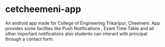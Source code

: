 # cetcheemeni-app
An android app made for College of Engineering Trikaripur, Cheemeni. App provides some facilties like Push Notifications , Exam Time Table and all other important notifications also students can interact with principal through a contact form.
